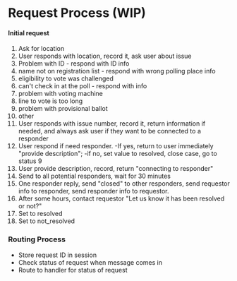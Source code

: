 # Request Process (WIP)

#### Initial request

1. Ask for location
2. User responds with location, record it, ask user about issue
  1. Problem with ID
    - respond with ID info
  2. name not on registration list
    - respond with wrong polling place info
  3. eligibility to vote was challenged
  4. can't check in at the poll
    - respond with info
  5. problem with voting machine
  6. line to vote is too long
  7. problem with provisional ballot
  8. other
3. User responds with issue number, record it, return information if needed, and always ask user if they want to be connected to a responder
4. User respond if need responder.
   -If yes, return to user immediately "provide description";
   -if no, set value to resolved, close case, go to status 9
5. User provide description, record, return "connecting to responder"
6. Send to all potential responders, wait for 30 minutes
7. One responder reply, send "closed" to other responders, send requestor info to responder, send responder info to requestor.
8. After some hours, contact requestor "Let us know it has been resolved or not?"
9. Set to resolved
10. Set to not_resolved

### Routing Process
- Store request ID in session
- Check status of request when message comes in
- Route to handler for status of request

